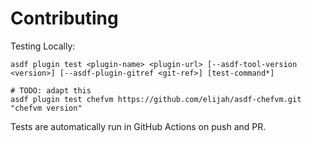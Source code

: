 # Contributing

Testing Locally:

```shell
asdf plugin test <plugin-name> <plugin-url> [--asdf-tool-version <version>] [--asdf-plugin-gitref <git-ref>] [test-command*]

# TODO: adapt this
asdf plugin test chefvm https://github.com/elijah/asdf-chefvm.git "chefvm version"
```

Tests are automatically run in GitHub Actions on push and PR.
